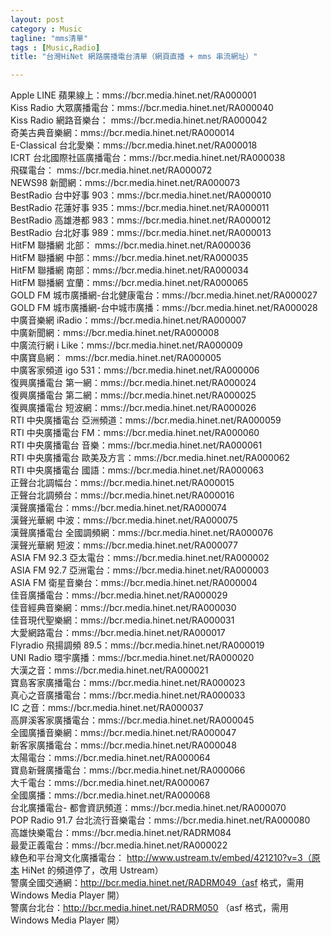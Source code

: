 ```yaml
---
layout: post
category : Music 
tagline: "mms清單"
tags : [Music,Radio]
title: "台灣HiNet 網路廣播電台清單（網頁直播 + mms 串流網址）"

---
```




Apple LINE 蘋果線上：mms://bcr.media.hinet.net/RA000001  
Kiss Radio 大眾廣播電台：mms://bcr.media.hinet.net/RA000040  
Kiss Radio 網路音樂台： mms://bcr.media.hinet.net/RA000042  
奇美古典音樂網：mms://bcr.media.hinet.net/RA000014  
E-Classical 台北愛樂：mms://bcr.media.hinet.net/RA000018  
ICRT 台北國際社區廣播電台：mms://bcr.media.hinet.net/RA000038  
飛碟電台： mms://bcr.media.hinet.net/RA000072  
NEWS98 新聞網：mms://bcr.media.hinet.net/RA000073  
BestRadio 台中好事 903：mms://bcr.media.hinet.net/RA000010  
BestRadio 花蓮好事 935：mms://bcr.media.hinet.net/RA000011  
BestRadio 高雄港都 983：mms://bcr.media.hinet.net/RA000012  
BestRadio 台北好事 989：mms://bcr.media.hinet.net/RA000013  
HitFM 聯播網 北部： mms://bcr.media.hinet.net/RA000036  
HitFM 聯播網 中部：mms://bcr.media.hinet.net/RA000035  
HitFM 聯播網 南部：mms://bcr.media.hinet.net/RA000034  
HitFM 聯播網 宜蘭：mms://bcr.media.hinet.net/RA000065  
GOLD FM 城市廣播網-台北健康電台：mms://bcr.media.hinet.net/RA000027  
GOLD FM 城市廣播網-台中城市廣播：mms://bcr.media.hinet.net/RA000028  
中廣音樂網 iRadio：mms://bcr.media.hinet.net/RA000007  
中廣新聞網：mms://bcr.media.hinet.net/RA000008  
中廣流行網 i Like：mms://bcr.media.hinet.net/RA000009  
中廣寶島網： mms://bcr.media.hinet.net/RA000005  
中廣客家頻道 igo 531：mms://bcr.media.hinet.net/RA000006  
復興廣播電台 第一網：mms://bcr.media.hinet.net/RA000024  
復興廣播電台 第二網：mms://bcr.media.hinet.net/RA000025  
復興廣播電台 短波網：mms://bcr.media.hinet.net/RA000026  
RTI 中央廣播電台 亞洲頻道：mms://bcr.media.hinet.net/RA000059  
RTI 中央廣播電台 FM：mms://bcr.media.hinet.net/RA000060  
RTI 中央廣播電台 音樂：mms://bcr.media.hinet.net/RA000061  
RTI 中央廣播電台 歐美及方言：mms://bcr.media.hinet.net/RA000062  
RTI 中央廣播電台 國語：mms://bcr.media.hinet.net/RA000063  
正聲台北調幅台：mms://bcr.media.hinet.net/RA000015  
正聲台北調頻台：mms://bcr.media.hinet.net/RA000016  
漢聲廣播電台：mms://bcr.media.hinet.net/RA000074  
漢聲光華網 中波：mms://bcr.media.hinet.net/RA000075  
漢聲廣播電台 全國調頻網：mms://bcr.media.hinet.net/RA000076  
漢聲光華網 短波：mms://bcr.media.hinet.net/RA000077  
ASIA FM 92.3 亞太電台：mms://bcr.media.hinet.net/RA000002  
ASIA FM 92.7 亞洲電台：mms://bcr.media.hinet.net/RA000003  
ASIA FM 衛星音樂台：mms://bcr.media.hinet.net/RA000004  
佳音廣播電台：mms://bcr.media.hinet.net/RA000029  
佳音經典音樂網：mms://bcr.media.hinet.net/RA000030  
佳音現代聖樂網：mms://bcr.media.hinet.net/RA000031  
大愛網路電台：mms://bcr.media.hinet.net/RA000017  
Flyradio 飛揚調頻 89.5：mms://bcr.media.hinet.net/RA000019  
UNI Radio 環宇廣播：mms://bcr.media.hinet.net/RA000020  
大漢之音：mms://bcr.media.hinet.net/RA000021  
寶島客家廣播電台：mms://bcr.media.hinet.net/RA000023  
真心之音廣播電台：mms://bcr.media.hinet.net/RA000033  
IC 之音：mms://bcr.media.hinet.net/RA000037  
高屏溪客家廣播電台：mms://bcr.media.hinet.net/RA000045  
全國廣播音樂網：mms://bcr.media.hinet.net/RA000047  
新客家廣播電台：mms://bcr.media.hinet.net/RA000048  
太陽電台：mms://bcr.media.hinet.net/RA000064  
寶島新聲廣播電台：mms://bcr.media.hinet.net/RA000066  
大千電台：mms://bcr.media.hinet.net/RA000067  
全國廣播：mms://bcr.media.hinet.net/RA000068  
台北廣播電台- 都會資訊頻道：mms://bcr.media.hinet.net/RA000070  
POP Radio 91.7 台北流行音樂電台：mms://bcr.media.hinet.net/RA000080  
高雄快樂電台：mms://bcr.media.hinet.net/RADRM084  
最愛正義電台：mms://bcr.media.hinet.net/RA000022  
綠色和平台灣文化廣播電台： http://www.ustream.tv/embed/421210?v=3（原本 HiNet 的頻道停了，改用 Ustream）  
警廣全國交通網：http://bcr.media.hinet.net/RADRM049（asf 格式，需用 Windows Media Player 開）  
警廣台北台：http://bcr.media.hinet.net/RADRM050 （asf 格式，需用 Windows Media Player 開）  